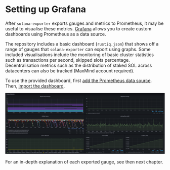 # Setting up Grafana

After `solana-exporter` exports gauges and metrics to Prometheus, it may be useful to visualise these metrics.
[Grafana](https://grafana.com/) allows you to create custom dashboards using Prometheus as a data source.

The repository includes a basic dashboard (`rustiq.json`) that shows off a range of gauges that `solana-exporter`
can export using graphs. Some included visualisations include the monitoring of basic cluster statistics such as
transactions per second, skipped slots percentage. Decentralisation metrics such as the distribution of staked SOL
across datacenters can also be tracked (MaxMind account required).

To use the provided dashboard, first 
[add the Prometheus data source](https://grafana.com/docs/grafana/latest/datasources/add-a-data-source/). Then,
[import the dashboard](https://grafana.com/docs/grafana/latest/dashboards/export-import/).

![Grafana Dashboard](grafana_dashboard.png)

For an in-depth explanation of each exported gauge, see then next chapter.
